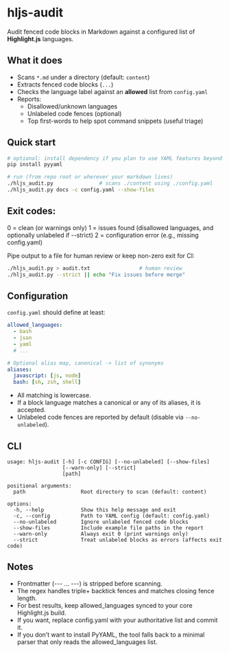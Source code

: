 # hljs-audit

Audit fenced code blocks in Markdown against a configured list of **Highlight.js** languages.

## What it does

- Scans `*.md` under a directory (default: `content`)
- Extracts fenced code blocks (```...```)
- Checks the language label against an **allowed** list from `config.yaml`
- Reports:
  - Disallowed/unknown languages
  - Unlabeled code fences (optional)
  - Top first-words to help spot command snippets (useful triage)

## Quick start

```bash
# optional: install dependency if you plan to use YAML features beyond the fallback parser
pip install pyyaml

# run (from repo root or wherever your markdown lives)
./hljs_audit.py               # scans ./content using ./config.yaml
./hljs_audit.py docs -c config.yaml --show-files
```

## Exit codes:

0 = clean (or warnings only)
1 = issues found (disallowed languages, and optionally unlabeled if --strict)
2 = configuration error (e.g., missing config.yaml)

Pipe output to a file for human review or keep non-zero exit for CI:

```bash
./hljs_audit.py > audit.txt                # human review
./hljs_audit.py --strict || echo "Fix issues before merge"
```

## Configuration

`config.yaml` should define at least:

```yaml
allowed_languages:
  - bash
  - json
  - yaml
  # ...

# Optional alias map, canonical -> list of synonyms
aliases:
  javascript: [js, node]
  bash: [sh, zsh, shell]
```

- All matching is lowercase.
- If a block language matches a canonical or any of its aliases, it is accepted.
- Unlabeled code fences are reported by default (disable via `--no-unlabeled`).

## CLI

```
usage: hljs-audit [-h] [-c CONFIG] [--no-unlabeled] [--show-files]
                  [--warn-only] [--strict]
                  [path]

positional arguments:
  path                  Root directory to scan (default: content)

options:
  -h, --help            Show this help message and exit
  -c, --config          Path to YAML config (default: config.yaml)
  --no-unlabeled        Ignore unlabeled fenced code blocks
  --show-files          Include example file paths in the report
  --warn-only           Always exit 0 (print warnings only)
  --strict              Treat unlabeled blocks as errors (affects exit code)
```

## Notes

- Frontmatter (--- ... ---) is stripped before scanning.
- The regex handles triple+ backtick fences and matches closing fence length.
- For best results, keep allowed_languages synced to your core Highlight.js build.
- If you want, replace config.yaml with your authoritative list and commit it.
- If you don’t want to install PyYAML, the tool falls back to a minimal parser that only reads the allowed_languages list.
